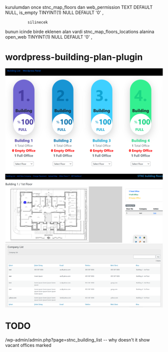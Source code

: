 kurulumdan once stnc_map_floors dan 
  web_permission TEXT DEFAULT NULL,
              is_empty TINYINT(1) NULL DEFAULT '0' , 

              silinecek 

              
bunun icinde birde eklenen alan vardi  stnc_map_floors_locations alanina            open_web TINYINT(1) NULL DEFAULT '0' ,

# wordpress-building-plan-plugin

<img src='https://github.com/stnc/wordpress-building-plan-plugin/blob/main/s1.png?raw=true' >
<img src='https://github.com/stnc/wordpress-building-plan-plugin/blob/main/s2.png?raw=true'>
<img src='https://github.com/stnc/wordpress-building-plan-plugin/blob/main/s3.png?raw=true'>

# TODO

/wp-admin/admin.php?page=stnc_building_list  -- why doesn't it show vacant offices marked

